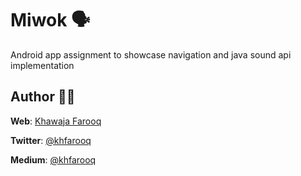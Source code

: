 # Miwok 🗣
Android app assignment to showcase navigation and java sound api implementation

## Author 🙏🏻
**Web**: [Khawaja Farooq](http://khawajafarooq.github.io)

**Twitter**: [@khfarooq](https://twitter.com/khfarooq)

**Medium**: [@khfarooq](https://medium.com/@khfarooq)
